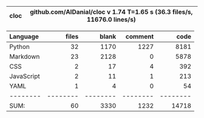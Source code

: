 cloc|github.com/AlDanial/cloc v 1.74  T=1.65 s (36.3 files/s, 11676.0 lines/s)
--- | ---

Language|files|blank|comment|code
:-------|-------:|-------:|-------:|-------:
Python|32|1170|1227|8181
Markdown|23|2128|0|5878
CSS|2|17|4|392
JavaScript|2|11|1|213
YAML|1|4|0|54
--------|--------|--------|--------|--------
SUM:|60|3330|1232|14718
